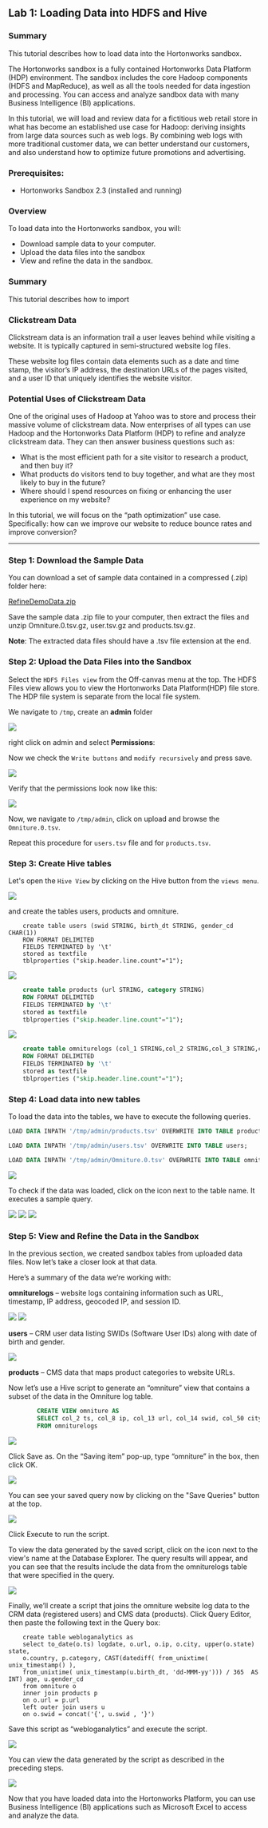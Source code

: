 ## Lab 1: Loading Data into HDFS and Hive

### Summary

This tutorial describes how to load data into the Hortonworks sandbox.

The Hortonworks sandbox is a fully contained Hortonworks Data Platform (HDP) environment. The sandbox includes the core Hadoop components (HDFS and MapReduce), as well as all the tools needed for data ingestion and processing. You can access and analyze sandbox data with many Business Intelligence (BI) applications.

In this tutorial, we will load and review data for a fictitious web retail store in what has become an established use case for Hadoop: deriving insights from large data sources such as web logs. By combining web logs with more traditional customer data, we can better understand our customers, and also understand how to optimize future promotions and advertising.

### Prerequisites:

* Hortonworks Sandbox 2.3 (installed and running)

### Overview

To load data into the Hortonworks sandbox, you will:

* Download sample data to your computer.
* Upload the data files into the sandbox
* View and refine the data in the sandbox.

### Summary

This tutorial describes how to import 

### Clickstream Data

Clickstream data is an information trail a user leaves behind while visiting a website. It is typically captured in semi-structured website log files.

These website log files contain data elements such as a date and time stamp, the visitor’s IP address, the destination URLs of the pages visited, and a user ID that uniquely identifies the website visitor.

### Potential Uses of Clickstream Data

One of the original uses of Hadoop at Yahoo was to store and process their massive volume of clickstream data. Now enterprises of all types can use Hadoop and the Hortonworks Data Platform (HDP) to refine and analyze clickstream data. They can then answer business questions such as:

*   What is the most efficient path for a site visitor to research a product, and then buy it?
*   What products do visitors tend to buy together, and what are they most likely to buy in the future?
*   Where should I spend resources on fixing or enhancing the user experience on my website?

In this tutorial, we will focus on the “path optimization” use case. Specifically: how can we improve our website to reduce bounce rates and improve conversion?

--------------------------------------------------------------------------------


### Step 1: Download the Sample Data

You can download a set of sample data contained in a compressed (.zip) folder here:

[RefineDemoData.zip](https://s3.amazonaws.com/hw-sandbox/tutorial8/RefineDemoData.zip)

Save the sample data .zip file to your computer, then extract the files and unzip Omniture.0.tsv.gz, user.tsv.gz and products.tsv.gz.

**Note**: The extracted data files should have a .tsv file extension at the end. 

### Step 2: Upload the Data Files into the Sandbox

Select the ``HDFS Files view`` from the Off-canvas menu at the top. The HDFS Files view allows you to view the Hortonworks Data Platform(HDP) file store. The HDP file system is separate from the local file system.


We navigate to ``/tmp``, create an **admin** folder

![](../../../assets/2-3/clickstream/68747470733a2f42f7777772e676f6f676c6564726976652e636f6d2f686f73742f30427a686c4f79776e4f7071386155744456453554576a497a516d633f7261773d74727565.png)  

right click on admin and select **Permissions**:

Now we check the ``Write buttons`` and ``modify recursively`` and press save.

![](../../../assets/2-3/clickstream/68747470733a22f22f7777772e676f6f676c6564726976652e636f6d2f686f73742f30427a686c4f79776e4f7071384d33557a4e693171636e426a516d633f7261773d74727565.png) 

Verify that the permissions look now like this: 

![](../../../assets/2-3/clickstream/68747470733a2f2f7777772e676f6f676c6564726976652e636f6d2f686f73742f30427a686c4f79776e4f70713854475a716345395252316876596d633f7261773d74727565.png) 

Now, we navigate to ``/tmp/admin``, click on upload and browse the ``Omniture.0.tsv``. 

Repeat this procedure for ``users.tsv`` file and for ``products.tsv``. 

### Step 3: Create Hive tables

Let's open the ``Hive View`` by clicking on the Hive button from the ``views menu``. 

![](../../../assets/2-3/clickstream/687474707133a2f2f7777772e676f6f676c6564726976652e636f6d2f686f73742f30427a686c4f79776e4f707138566c68794c575934576e6c574e324d3f7261773d74727565.png) 

and create the tables users, products and omniture. 

```
    create table users (swid STRING, birth_dt STRING, gender_cd CHAR(1))
    ROW FORMAT DELIMITED
    FIELDS TERMINATED by '\t'
    stored as textfile 
    tblproperties ("skip.header.line.count"="1");
```

![](../../../assets/2-3/clickstream/68747470733a2f12f7777772e676f6f676c6564726976652e636f6d2f686f73742f30427a686c4f79776e4f707138544752564c585574646c64596256553f7261773d74727565.png) 

```sql
    create table products (url STRING, category STRING)
    ROW FORMAT DELIMITED
    FIELDS TERMINATED by '\t'
    stored as textfile 
    tblproperties ("skip.header.line.count"="1");
```

![](../../../assets/2-3/clickstream/68747470733a2f23f7777772e676f6f676c6564726976652e636f6d2f686f73742f30427a686c4f79776e4f7071385a327459596b5a4463546b315a44413f7261773d74727565.png) 

```sql    
    create table omniturelogs (col_1 STRING,col_2 STRING,col_3 STRING,col_4 STRING,col_5 STRING,col_6 STRING,col_7 STRING,col_8 STRING,col_9 STRING,col_10 STRING,col_11 STRING,col_12 STRING,col_13 STRING,col_14 STRING,col_15 STRING,col_16 STRING,col_17 STRING,col_18 STRING,col_19 STRING,col_20 STRING,col_21 STRING,col_22 STRING,col_23 STRING,col_24 STRING,col_25 STRING,col_26 STRING,col_27 STRING,col_28 STRING,col_29 STRING,col_30 STRING,col_31 STRING,col_32 STRING,col_33 STRING,col_34 STRING,col_35 STRING,col_36 STRING,col_37 STRING,col_38 STRING,col_39 STRING,col_40 STRING,col_41 STRING,col_42 STRING,col_43 STRING,col_44 STRING,col_45 STRING,col_46 STRING,col_47 STRING,col_48 STRING,col_49 STRING,col_50 STRING,col_51 STRING,col_52 STRING,col_53 STRING)
    ROW FORMAT DELIMITED
    FIELDS TERMINATED by '\t'
    stored as textfile 
    tblproperties ("skip.header.line.count"="1");
```

### Step 4: Load data into new tables

To load the data into the tables, we have to execute the following queries. 

```sql
LOAD DATA INPATH '/tmp/admin/products.tsv' OVERWRITE INTO TABLE products;

LOAD DATA INPATH '/tmp/admin/users.tsv' OVERWRITE INTO TABLE users;

LOAD DATA INPATH '/tmp/admin/Omniture.0.tsv' OVERWRITE INTO TABLE omniturelogs;
```

![](../../../assets/2-3/clickstream/687474707333a2f2f7777772e676f6f676c6564726976652e636f6d2f686f73742f30427a686c4f79776e4f7071384f47395453324a57525864555245553f7261773d74727565.png) 

To check if the data was loaded, click on the icon next to the table name. It executes a sample query.

![](../../../assets/2-3/clickstream/68747470733a2f21f7777772e676f6f676c6564726976652e636f6d2f686f73742f30427a686c4f79776e4f7071384d454630556a4a3056454a734f45553f7261773d74727565.png) 
![](../../../assets/2-3/clickstream/68747470733a2f12f7777772e676f6f676c6564726976652e636f6d2f686f73742f30427a686c4f79776e4f707138565656745a7a4a52524442686330303f7261773d74727565.png) 
![](../../../assets/2-3/clickstream/68747470733a2f2f7777772e676f6f676c6564726976652e636f6d2f686f73742f30427a686c4f79776e4f70713853474a6d65455533625745304d54673f7261773d74727565.png) 
### Step 5: View and Refine the Data in the Sandbox

In the previous section, we created sandbox tables from uploaded data files. Now let’s take a closer look at that data.

Here’s a summary of the data we’re working with:

**omniturelogs** – website logs containing information such as URL, timestamp, IP address, geocoded IP, and session ID.

![](../../../assets/2-3/clickstream/687474707133a2f2f7777772e676f6f676c6564726976652e636f6d2f686f73742f30427a686c4f79776e4f707138516e70445a4846365332395454584d3f7261773d74727565.png) 
![](../../../assets/2-3/clickstream/68747470733a2f2f7777772e676f6f676c6564726976652e636f6d2f686f73742f30427a686c4f79776e4f7071386158707a5430787161475a6d5647383f7261773d74727565.png) 

**users** – CRM user data listing SWIDs (Software User IDs) along with date of birth and gender.

![](../../../assets/2-3/clickstream/68747470733a2f2f7777772e676f6f676c6564726976652e636f6d2f686f73742f30427a686c4f79776e4f70713854576b784d46677757576c465344513f7261773d74727565.png) 

**products** – CMS data that maps product categories to website URLs.

Now let’s use a Hive script to generate an “omniture” view that contains a subset of the data in the Omniture log table. 

```sql
        CREATE VIEW omniture AS 
        SELECT col_2 ts, col_8 ip, col_13 url, col_14 swid, col_50 city, col_51 country, col_53 state 
        FROM omniturelogs 
```

![](../../../assets/2-3/clickstream/68747470733a2f2f7777772e676f6f676c6564726976652e636f6d2f686f73742f30427a686c4f79776e4f7071384e55467a556d744253586c5a6147383f7261773d74727565.png) 

Click Save as. On the “Saving item” pop-up, type “omniture” in the box, then click OK.

![](../../../assets/2-3/clickstream/68747470733a2f2f7777772e676f6f676c6564726976652e636f6d2f686f73742f30427a686c4f79776e4f707138546c52745557684d5130686c5645453f7261773d74727565.png) 

You can see your saved query now by clicking on the "Save Queries" button at the top.

![](../../../assets/2-3/clickstream/68747470733a2f2f7777772e676f6f676c6564726976652e636f6d2f686f73742f30427a686c4f79776e4f707138556c59305758426b623164526157633f7261773d74727565.png) 

Click Execute to run the script.

To view the data generated by the saved script, click on the icon next to the view's name at the Database Explorer. 
The query results will appear, and you can see that the results include the data from the omniturelogs table that were specified in the query.

![](../../../assets/2-3/clickstream/68747470733a2f2f7777772e676f6f676c6564726976652e636f6d2f686f73742f30427a686c4f79776e4f7071385a4574665a305a47556b6c524d30553f7261773d74727565.png) 

Finally, we’ll create a script that joins the omniture website log data to the CRM data (registered users) and CMS data (products). Click Query Editor, then paste the following text in the Query box:

```
    create table webloganalytics as 
    select to_date(o.ts) logdate, o.url, o.ip, o.city, upper(o.state) state, 
    o.country, p.category, CAST(datediff( from_unixtime( unix_timestamp() ), 
    from_unixtime( unix_timestamp(u.birth_dt, 'dd-MMM-yy'))) / 365  AS INT) age, u.gender_cd
    from omniture o 
    inner join products p     
    on o.url = p.url 
    left outer join users u 
    on o.swid = concat('{', u.swid , '}')
```

Save this script as “webloganalytics” and execute the script. 

![](../../../assets/2-3/clickstream/68747470733a2f2f7777772e676f6f676c6564726976652e636f6d2f686f73742f30427a686c4f79776e4f707138526c6877583246664d3367774e55453f7261773d74727565.png) 

You can view the data generated by the script as described in the preceding steps.

![](../../../assets/2-3/clickstream/68747470733a2f2f7777772e676f6f676c6564726976652e636f6d2f686f73742f30427a686c4f79776e4f7071384d445631627a4a72633245305354513f7261773d74727565.png) 

Now that you have loaded data into the Hortonworks Platform, you can use Business Intelligence (BI) applications such as Microsoft Excel to access and analyze the data.